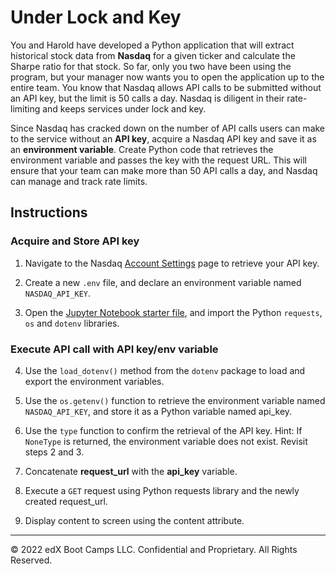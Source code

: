# Under Lock and Key

You and Harold have developed a Python application that will extract historical stock data from **Nasdaq** for a given ticker and calculate the Sharpe ratio for that stock. So far, only you two have been using the program, but your manager now wants you to open the application up to the entire team. You know that Nasdaq allows API calls to be submitted without an API key, but the limit is 50 calls a day. Nasdaq is diligent in their rate-limiting and keeps services under lock and key.

Since Nasdaq has cracked down on the number of API calls users can make to the service without an **API key**, acquire a Nasdaq API key and save it as an **environment variable**. Create Python code that retrieves the environment variable and passes the key with the request URL. This will ensure that your team can make more than 50 API calls a day, and Nasdaq can manage and track rate limits.

## Instructions

### Acquire and Store API key

1. Navigate to the Nasdaq [Account Settings](https://data.nasdaq.com/account/profile) page to retrieve your API key.

2. Create a new `.env` file, and declare an environment variable named `NASDAQ_API_KEY`.

3. Open the [Jupyter Notebook starter file](Unsolved/env_variables.ipynb), and import the Python `requests`, `os` and `dotenv` libraries.

### Execute API call with API key/env variable

4.  Use the `load_dotenv()` method from the `dotenv` package to load and export the environment variables.

5. Use the `os.getenv()` function to retrieve the environment variable named `NASDAQ_API_KEY`, and store it as a Python variable named api_key.

6. Use the `type` function to confirm the retrieval of the API key. Hint: If `NoneType` is returned, the environment variable does not exist. Revisit steps 2 and 3.

7. Concatenate **request_url** with the **api_key** variable.

8. Execute a `GET` request using Python requests library and the newly created request_url.

9. Display content to screen using the content attribute.

---

© 2022 edX Boot Camps LLC. Confidential and Proprietary. All Rights Reserved.

